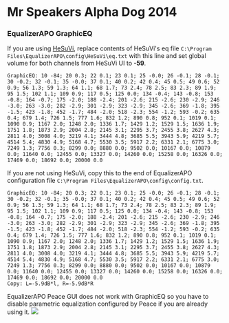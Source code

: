 # Mr Speakers Alpha Dog 2014
### EqualizerAPO GraphicEQ
If you are using [HeSuVi](https://sourceforge.net/projects/hesuvi/), replace contents of HeSuVi's eq file `C:\Program Files\EqualizerAPO\config\HeSuVi\eq.txt` with this line and set global volume for both channels from HeSuVi UI to **-59**.
```
GraphicEQ: 10 -84; 20 0.3; 22 0.1; 23 0.1; 25 -0.0; 26 -0.1; 28 -0.1; 30 -0.2; 32 -0.1; 35 -0.0; 37 0.1; 40 0.2; 42 0.4; 45 0.5; 49 0.6; 52 0.9; 56 1.3; 59 1.3; 64 1.1; 68 1.7; 73 2.4; 78 2.5; 83 2.3; 89 1.9; 95 1.5; 102 1.1; 109 0.9; 117 0.5; 125 0.0; 134 -0.4; 143 -0.8; 153 -0.8; 164 -0.7; 175 -2.0; 188 -2.4; 201 -2.6; 215 -2.6; 230 -2.9; 246 -3.0; 263 -3.0; 282 -2.9; 301 -2.9; 323 -2.9; 345 -2.6; 369 -1.8; 395 -1.5; 423 -1.8; 452 -1.7; 484 -2.0; 518 -2.3; 554 -1.2; 593 -0.2; 635 0.4; 679 1.4; 726 1.5; 777 1.6; 832 1.2; 890 0.8; 952 0.1; 1019 0.1; 1090 0.9; 1167 2.0; 1248 2.0; 1336 1.7; 1429 1.2; 1529 1.5; 1636 1.9; 1751 1.8; 1873 2.9; 2004 2.8; 2145 3.1; 2295 3.7; 2455 3.8; 2627 4.3; 2811 4.0; 3008 4.0; 3219 4.1; 3444 4.8; 3685 5.5; 3943 5.9; 4219 5.7; 4514 5.4; 4830 4.9; 5168 4.7; 5530 3.5; 5917 2.2; 6331 2.1; 6775 3.0; 7249 1.3; 7756 0.3; 8299 0.0; 8880 0.0; 9502 0.0; 10167 0.0; 10879 0.0; 11640 0.0; 12455 0.0; 13327 0.0; 14260 0.0; 15258 0.0; 16326 0.0; 17469 0.0; 18692 0.0; 20000 0.0
```
If you are not using HeSuVi, copy this to the end of EqualizerAPO configuration file `C:\Program Files\EqualizerAPO\config\config.txt`.
```
GraphicEQ: 10 -84; 20 0.3; 22 0.1; 23 0.1; 25 -0.0; 26 -0.1; 28 -0.1; 30 -0.2; 32 -0.1; 35 -0.0; 37 0.1; 40 0.2; 42 0.4; 45 0.5; 49 0.6; 52 0.9; 56 1.3; 59 1.3; 64 1.1; 68 1.7; 73 2.4; 78 2.5; 83 2.3; 89 1.9; 95 1.5; 102 1.1; 109 0.9; 117 0.5; 125 0.0; 134 -0.4; 143 -0.8; 153 -0.8; 164 -0.7; 175 -2.0; 188 -2.4; 201 -2.6; 215 -2.6; 230 -2.9; 246 -3.0; 263 -3.0; 282 -2.9; 301 -2.9; 323 -2.9; 345 -2.6; 369 -1.8; 395 -1.5; 423 -1.8; 452 -1.7; 484 -2.0; 518 -2.3; 554 -1.2; 593 -0.2; 635 0.4; 679 1.4; 726 1.5; 777 1.6; 832 1.2; 890 0.8; 952 0.1; 1019 0.1; 1090 0.9; 1167 2.0; 1248 2.0; 1336 1.7; 1429 1.2; 1529 1.5; 1636 1.9; 1751 1.8; 1873 2.9; 2004 2.8; 2145 3.1; 2295 3.7; 2455 3.8; 2627 4.3; 2811 4.0; 3008 4.0; 3219 4.1; 3444 4.8; 3685 5.5; 3943 5.9; 4219 5.7; 4514 5.4; 4830 4.9; 5168 4.7; 5530 3.5; 5917 2.2; 6331 2.1; 6775 3.0; 7249 1.3; 7756 0.3; 8299 0.0; 8880 0.0; 9502 0.0; 10167 0.0; 10879 0.0; 11640 0.0; 12455 0.0; 13327 0.0; 14260 0.0; 15258 0.0; 16326 0.0; 17469 0.0; 18692 0.0; 20000 0.0
Copy: L=-5.9dB*l, R=-5.9dB*R
```
EqualizerAPO Peace GUI does not work with GraphicEQ so you have to disable parametric equalization configured by Peace if you are already using it.
![](https://raw.githubusercontent.com/jaakkopasanen/AutoEq/master/results/SBAF-Serious/innerfidelity/onear/Mr%20Speakers%20Alpha%20Dog%202014/Mr%20Speakers%20Alpha%20Dog%202014.png)
